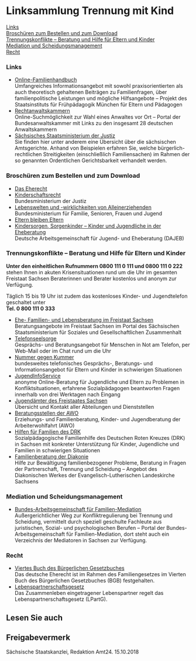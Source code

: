 # Linksammlung Trennung mit Kind

[Links](#Recht "Recht")   
[Broschüren zum Bestellen und zum Download](#Broschueren "Broschueren")   
[Trennungskonflikte – Beratung und Hilfe für Eltern und Kinder](#Trennungskonflikte_Beratung "Trennungskonflikte_Beratung")   
[Mediation und Scheidungsmanagement](#Mediation "Mediation")   
[Recht](#Recht "Recht")

### Links

* [Online-Familienhandbuch](https://www.familienhandbuch.de/ "Bayerisches Staatsinstitut für Frühpädagogik (IFP): Familienhandbuch")  
  Umfangreiches Informationsangebot mit sowohl praxisorientierten als auch theoretisch gehaltenen Beiträgen zu Familienfragen, über familienpolitische Leistungen und mögliche Hilfsangebote – Projekt des Staatsinstituts für Frühpädagogik München für Eltern und Pädagogen
* [Rechtanwaltskammern](https://www.brak.de/die-brak/regionale-kammern/)  
  Online-Suchmöglichkeit zur Wahl eines Anwaltes vor Ort – Portal der Bundesanwaltskammer mit Links zu den insgesamt 28 deutschen Anwaltskammern
* [Sächsisches Staatsministerium der Justiz](https://www.justiz.sachsen.de/content/ogb.htm)  
  Sie finden hier unter anderem eine Übersicht über die sächsischen Amtsgerichte. Anhand von Beispielen erfahren Sie, welche bürgerlich-rechtlichen Streitigkeiten (einschließlich Familiensachen) im Rahmen der so genannten Ordentlichen Gerichtsbarkeit verhandelt werden.

### Broschüren zum Bestellen und zum Download

* [Das Eherecht](https://www.bmjv.de/SharedDocs/Publikationen/DE/Eherecht.html "Broschüre Eherecht")
* [Kinderschaftsrecht](https://www.bmjv.de/SharedDocs/Publikationen/DE/Kindschaftsrecht.html "Das Kindschaftsrecht (Bundesministerium der Justiz)")  
  Bundesministerium der Justiz
* [Lebenswelten und -wirklichkeiten von Alleinerziehenden](https://www.bmfsfj.de/bmfsfj/service/publikationen/lebenswelten-und--wirklichkeiten-von-alleinerziehenden/73566 "Lebenswelten und -wirklichkeiten von Alleinerziehenden, Broschüre ")  
  Bundesministerium für Familie, Senioren, Frauen und Jugend
* [Eltern bleiben Eltern](https://www.dajeb.de/publikationen/fuer-ratsuchende/ "Publikationen für Ratsuchende (DAJEB)")
* [Kindersorgen, Sorgenkinder – Kinder und Jugendliche in der Eheberatung](https://www.dajeb.de/fileadmin/dokumente/04-publikationen/informationsrundschreiben/info-203.pdf "Broschüre: Kindersorgen Sorgenkinder-Kinder und Jugendliche in der Eheberatung (DAJEB)")  
  Deutsche Arbeitsgemeinschaft für Jugend- und Eheberatung (DAJEB)

### Trennungskonflikte – Beratung und Hilfe für Eltern und Kinder

**Unter den einheitlichen Rufnummern 0800 111 0 111 und 0800 111 0 222**   
stehen Ihnen in akuten Krisensituationen rund um die Uhr im gesamten Freistaat Sachsen Beraterinnen und Berater kostenlos und anonym zur Verfügung.   
  
Täglich 15 bis 19 Uhr ist zudem das kostenloses Kinder- und Jugendtelefon geschaltet unter   
**Tel. 0 800 111 0 333**

* [Ehe- Familien- und Lebensberatung im Freistaat Sachsen](https://www.familie.sachsen.de)  
  Beratungsangebote im Freistaat Sachsen im Portal des Sächsischen Staatsministerium für Soziales und Gesellschaftlichen Zusammenhalt
* [Telefonseelsorge](https://www.telefonseelsorge.de/ "Website der Telefonseelsorge Sachsen")  
  Gesprächs- und Beratungsangebot für Menschen in Not am Telefon, per Web-Mail oder im Chat rund um die Uhr
* [Nummer gegen Kummer](https://www.nummergegenkummer.de/ "Website von Nummer gegen Kummer")  
  bundesweites telefonisches Gesprächs-, Beratungs- und Informationsangebot für Eltern und Kinder in schwierigen Situationen
* [JugendInfoService](http://www.jugendserver-dresden.de/templates/tyTP_standard_large.php?topic=jsd_onlineberatung_start "Website des Jugendinfoservice der Stadt Dresden")  
  anonyme Online-Beratung für Jugendliche und Eltern zu Problemen in Konfliktsituationen, erfahrene Sozialpädagogen beantworten Fragen innerhalb von drei Werktagen nach Eingang
* [Jugendämter des Freistaates Sachsen](https://www.landesjugendamt.sachsen.de/11324.html "Jugendämter in Sachsen (SMS)")  
  Übersicht und Kontakt aller Abteilungen und Dienststellen
* [Beratungsstellen der AWO](https://www.awo.org/beratung-finden "awo.org/beratung-finden")  
  Erziehungs- und Familienberatung, Kinder- und Jugendberatung der Arbeiterwohlfahrt (AWO)
* [Hilfen für Familien des DRK](https://drksachsen.de/angebote/kinder-jugend-und-familie/hilfe-fuer-familien/)  
  Sozialpädagogische Familienhilfe des Deutschen Roten Kreuzes (DRK) in Sachsen mit konkreter Unterstützung für Kinder, Jugendliche und Familien in schwierigen Situationen
* [Familienberatung der Diakonie](http://sachsen.diakonie-im-internet.de/familien-beratung.html)  
  Hilfe zur Bewältigung familienbezogener Probleme, Beratung in Fragen der Partnerschaft, Trennung und Scheidung – Angebot des Diakonischen Werkes der Evangelisch-Lutherischen Landeskirche Sachsens

### Mediation und Scheidungsmanagement

* [Bundes-Arbeitsgemeinschaft für Familien-Mediation](https://www.bafm-mediation.de/)  
  Außergerichtlicher Weg zur Konfliktregulierung bei Trennung und Scheidung, vermittelt durch speziell geschulte Fachleute aus juristischen, Sozial- und psychologischen Berufen – Portal der Bundes-Arbeitsgemeinschaft für Familien-Mediation, dort steht auch ein Verzeichnis der Mediatoren in Sachsen zur Verfügung.

### Recht

* [Viertes Buch des Bürgerlichen Gesetzbuches](https://www.gesetze-im-internet.de/bgb/BJNR001950896.html#BJNR001950896BJNG011002377https://www.gesetze-im-internet.de/bgb/index.html "Familienrecht - Bürgerliches Gesetzbuch (BGB)")  
  Das deutsche Eherecht ist im Rahmen des Familiengesetzes im Vierten Buch des Bürgerlichen Gesetzbuches (BGB) festgehalten.
* [Lebenspartnerschaftsgesetz](http://bundesrecht.juris.de/bundesrecht/lpartg/index.html "Lebenspartnerschaftsgesetz (LPartG)")  
  Das Zusammenleben eingetragener Lebenspartner regelt das Lebenspartnerschaftsgesetz (LPartG).

## Lesen Sie auch

## Freigabevermerk

Sächsische Staatskanzlei, Redaktion Amt24. 15.10.2018
